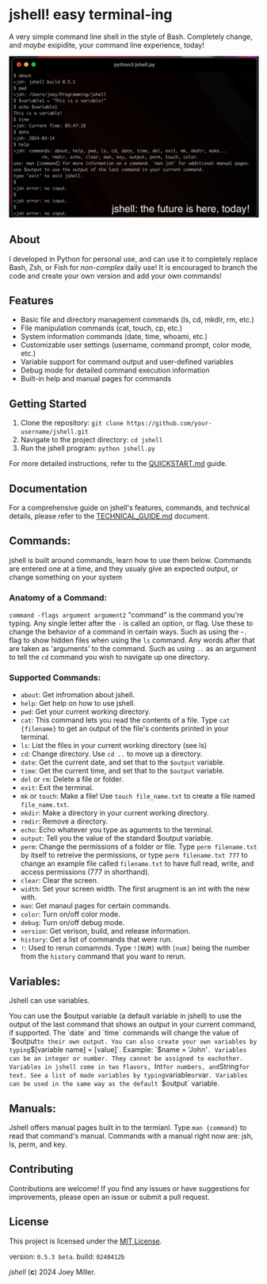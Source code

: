 # jshell! easy terminal-ing
A very simple command line shell in the style of Bash. Completely change, and *maybe* exipidite, your command line experience, today!

![Example image of jshell running on Mac OS X](/jsh_example.png)

## About
I developed in Python for personal use, and can use it to completely replace Bash, Zsh, or Fish for *non-complex* daily use!
It is encouraged to branch the code and create your own version and add your own commands!

## Features

- Basic file and directory management commands (ls, cd, mkdir, rm, etc.)
- File manipulation commands (cat, touch, cp, etc.)
- System information commands (date, time, whoami, etc.)
- Customizable user settings (username, command prompt, color mode, etc.)
- Variable support for command output and user-defined variables
- Debug mode for detailed command execution information
- Built-in help and manual pages for commands

## Getting Started

1. Clone the repository: `git clone https://github.com/your-username/jshell.git`
2. Navigate to the project directory: `cd jshell`
3. Run the jshell program: `python jshell.py`

For more detailed instructions, refer to the [QUICKSTART.md](QUICKSTART.md) guide.

## Documentation

For a comprehensive guide on jshell's features, commands, and technical details, please refer to the [TECHNICAL_GUIDE.md](TECHNICAL_GUIDE.md) document.

## Commands:
jshell is built around commands, learn how to use them below. Commands are entered one at a time, and they usualy give an expected output, or change something on your system

### Anatomy of a Command:
`command -flags argument argument2`
"command" is the command you're typing.
Any single letter after the `-` is called an option, or flag. Use these to change the behavior of a command in certain ways. Such as using the -`.` flag to show hidden files when using the `ls` command.
Any words after that are taken as 'arguments' to the command. Such as using `..` as an argument to tell the `cd` command you wish to navigate up one  directory.

### Supported Commands:
+ `about`: Get infromation about jshell.
+ `help`: Get help on how to use jshell.
+ `pwd`: Get your current working directory.
+ `cat`: This command lets you read the contents of a file. Type `cat {filename}` to get an output of the file's contents printed in your terminal.
+ `ls`: List the files in your current working directory (see ls)
+ `cd`: Change directory. Use `cd ..` to move up a directory.
+ `date`: Get the current date, and set that to the `$output` variable.
+ `time`: Get the current time, and set that to the `$output` variable.
+ `del` or `rm`: Delete a file or folder.
+ `exit`: Exit the terminal.
+ `mk` or `touch`: Make a file! Use `touch file_name.txt` to create a file named `file_name.txt`.
+ `mkdir`: Make a directory in your current working directory.
+ `rmdir`: Remove a directory.
+ `echo`: Echo whatever you type as aguments to the terminal.
+ `output`: Tell you the value of the standard $output variable.
+ `perm`: Change the permissions of a folder or file. Type `perm filename.txt` by itself to retreive the permissions, or type `perm filename.txt 777` to change an example file called `filename.txt` to have full read, write, and access permissions (777 in shorthand). 
+ `clear`: Clear the screen.
+ `width`: Set your screen width. The first arugment is an int with the new with.
+ `man`: Get manaul pages for certain commands.
+ `color`: Turn on/off color mode.
+ `debug`: Turn on/off debug mode.
+ `version`: Get verison, build, and release information.
+ `history`: Get a list of commands that were run. 
+ `!`: Used to rerun comamnds. Type `![NUM]` with `[num]` being the number from the `history` command that you want to rerun.

## Variables:
Jshell can use variables.

You can use the $output variable (a default variable in jshell) to use the output of the last command that shows an output in your current command, if supported. The `date` and `time` commands will change the value of `$output` to their own output.
You can also create your own variables by typing `$[variable name] = [value]`.
Example: `$name = 'John'`. Variables can be an integer or number. They cannot be assigned to eachother. Variables in jshell come in two flavors, `Int` for numbers, and `String` for text.
See a list of made variables by typing `variable` or `var`. Variables can be used in the same way as the default `$output` variable.

## Manuals:
Jshell offers manual pages built in to the termianl. 
Type `man {command}` to read that command's manual.
Commands with a manual right now are: jsh, ls, perm, and key.

## Contributing

Contributions are welcome! If you find any issues or have suggestions for improvements, please open an issue or submit a pull request.

## License

This project is licensed under the [MIT License](LICENSE).

version: `0.5.3 beta`. build: `0240412b`

*jshell* (**c**) 2024 Joey Miller.